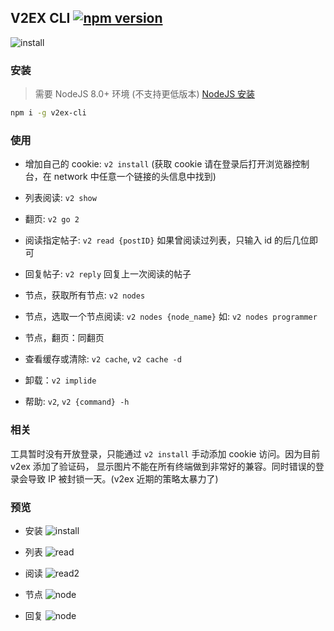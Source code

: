 ## V2EX CLI [![npm version](https://badge.fury.io/js/v2ex-cli.svg)](http://badge.fury.io/js/v2ex-cli)
![install](https://github.com/WittBulter/v2ex-cli/blob/master/assets/install.png)


### 安装
> 需要 NodeJS 8.0+ 环境 (不支持更低版本) [NodeJS 安装](https://nodejs.org/en/download/current/)

```bash
npm i -g v2ex-cli
```

### 使用
- 增加自己的 cookie: `v2 install`
  (获取 cookie 请在登录后打开浏览器控制台，在 network 中任意一个链接的头信息中找到)

- 列表阅读: `v2 show`

- 翻页: `v2 go 2`

- 阅读指定帖子: `v2 read {postID}`
  如果曾阅读过列表，只输入 id 的后几位即可

- 回复帖子: `v2 reply`
  回复上一次阅读的帖子

- 节点，获取所有节点: `v2 nodes`

- 节点，选取一个节点阅读: `v2 nodes {node_name}`
  如: `v2 nodes programmer`

- 节点，翻页：同翻页

- 查看缓存或清除: `v2 cache`, `v2 cache -d`

- 卸载：`v2 implide`

- 帮助: `v2`, `v2 {command} -h`


### 相关

工具暂时没有开放登录，只能通过 `v2 install` 手动添加 cookie 访问。因为目前 v2ex 添加了验证码，
显示图片不能在所有终端做到非常好的兼容。同时错误的登录会导致 IP 被封锁一天。(v2ex 近期的策略太暴力了)


### 预览
- 安装
  ![install](https://github.com/WittBulter/v2ex-cli/blob/master/assets/install.png)

- 列表
  ![read](https://github.com/WittBulter/v2ex-cli/blob/master/assets/read.png)

- 阅读
  ![read2](https://github.com/WittBulter/v2ex-cli/blob/master/assets/read2.png)

- 节点
  ![node](https://github.com/WittBulter/v2ex-cli/blob/master/assets/node.png)

- 回复
  ![node](https://github.com/WittBulter/v2ex-cli/blob/master/assets/reply.png)














